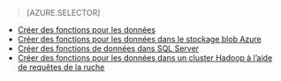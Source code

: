 > [AZURE.SELECTOR]
- [Créer des fonctions pour les données](../articles/machine-learning-data-science-create-features.md)
- [Créer des fonctions pour les données dans le stockage blob Azure](../articles/machine-learning-data-science-create-features-blob.md)
- [Créer des fonctions de données dans SQL Server](../articles/machine-learning/machine-learning-data-science-create-features-sql-server.md)
- [Créer des fonctions pour les données dans un cluster Hadoop à l’aide de requêtes de la ruche](../articles/machine-learning/machine-learning-data-science-create-features-hive.md)
